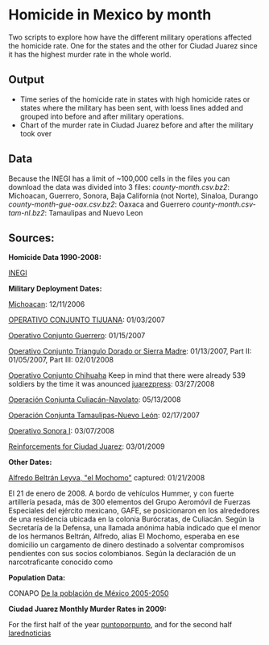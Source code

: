 ﻿Homicide in Mexico by month
================================================
Two scripts to explore how have the different military operations affected the homicide rate. One for the states and the other for Ciudad Juarez since it has the highest murder rate in the whole world.

Output
------
* Time series of the homicide rate in states with high homicide rates
  or states where the military has been sent, with loess lines added
  and grouped into before and after military operations.
* Chart of the murder rate in Ciudad Juarez before and after the military took over

Data
-----
Because the INEGI has a limit of ~100,000 cells in the files you can download the data was divided into 3 files:
_county-month.csv.bz2_: Michoacan, Guerrero, Sonora, Baja California (not Norte), Sinaloa, Durango
_county-month-gue-oax.csv.bz2_: Oaxaca and Guerrero
_county-month.csv-tam-nl.bz2_: Tamaulipas and Nuevo Leon


Sources:
--------
__Homicide Data 1990-2008:__

[INEGI](http://www.inegi.org.mx/est/contenidos/espanol/proyectos/continuas/vitales/bd/mortalidad/MortalidadGeneral.asp?s=est&c=11144)

__Military Deployment Dates:__

[Michoacan](http://en.wikipedia.org/wiki/Operation_Michoacan): 12/11/2006

[OPERATIVO CONJUNTO  TIJUANA](http://www.pgr.gob.mx/cmsocial/coms07/210107%20resultado%20de%20operaciones%20conjuntas.ppt): 01/03/2007

[Operativo Conjunto Guerrero](http://pre.guerrero.gob.mx/index.php?P=leearticulo&ArtOrder=ReadArt&Article=1314&text=1): 01/15/2007

[Operativo Conjunto Triangulo Dorado or Sierra Madre](http://www.elsiglodetorreon.com.mx/noticia/328548.a-punto-de-reiniciar-la-guerra-contra-el-narc.html): 01/13/2007, Part II: 01/05/2007, Part III: 02/01/2008

[Operativo Conjunto Chihuaha](www.el-mexicano.com.mx%2Fnoticias%2Fnacional%2F2009%2F03%2F02%2Fsitian-militares-ciudad-juarez.aspx&ei=OoZgS-nmA4XYtgOHwpGzCw&usg=AFQjCNH5AvHSTNwSpMPqT98OuiSYA8kbjg&sig2=rucCCB325xG_lYgmU_Rodw) Keep in mind that there were already 539 soldiers by the time it was anounced
[juarezpress](http://www.juarezpress.com/not_detalle.php?id_n=12641&busca=sedena): 03/27/2008

[Operación Conjunta Culiacán-Navolato](http://www.tabascohoy.com.mx/nota.php?id_nota=155210): 05/13/2008

[Operación Conjunta Tamaulipas-Nuevo León](http://www.elsiglodedurango.com.mx/descargas/pdf/2007/02/19/19dgo08a.pdf?v): 02/17/2007

[Operativo Sonora I](http://unafuente.com/01-04-2008/narcotrafico-senalan-al-mexicano-oliverio-acosta-como-lider-del-narco-en-guatemala-marzo-finaliza-con-81-personas-asesinadas-en-sinaloa-presume-ejercito-resultados-de-sonora-uno-desatan-caceria-contra/): 03/07/2008

[Reinforcements for Ciudad Juarez](http://eleconomista.com.mx/notas-online/politica/2009/03/01/arriban-militares-ciudad-juarez): 03/01/2009

__Other Dates:__

[Alfredo Beltrán Leyva, "el Mochomo"](http://www.sedena.gob.mx/index.php?id_art=1169) captured: 01/21/2008

El 21 de enero de 2008. A bordo de vehículos Hummer, y con fuerte artillería pesada, más de 300 elementos del Grupo Aeromóvil de Fuerzas Especiales del ejército mexicano, GAFE, se posicionaron en los alrededores de una residencia ubicada en la colonia Burócratas, de Culiacán. Según la Secretaría de la Defensa, una llamada anónima había indicado que el menor de los hermanos Beltrán, Alfredo, alias El Mochomo, esperaba en ese domicilio un cargamento de dinero destinado a solventar compromisos pendientes con sus socios colombianos. Según la declaración de un narcotraficante conocido como

__Population Data:__

CONAPO [De la población de México 2005-2050](http://www.conapo.gob.mx/00cifras/proy/municipales.xls)

__Ciudad Juarez Monthly Murder Rates in 2009:__

For the first half of the year [puntoporpunto](http://www.puntoporpunto.com/informacion-general/en_juarez_suman_mil_13_asesina.php),
and for the second half [larednoticias](http://www.larednoticias.com/detalle.cfm?s=26)
